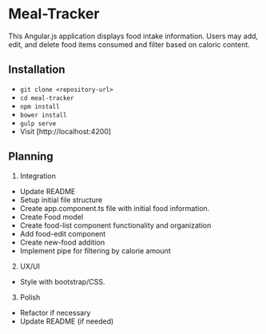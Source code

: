 # Meal-Tracker

This Angular.js application displays food intake information. Users may add, edit, and delete food items consumed  and filter based on caloric content.

## Installation

* `git clone <repository-url>`
* `cd meal-tracker`
* `npm install`
* `bower install`
* `gulp serve`
* Visit [http://localhost:4200]

## Planning

1. Integration
  * Update README
  * Setup initial file structure
  * Create app.component.ts file with initial food information.
  * Create Food model
  * Create food-list component functionality and organization
  * Add food-edit component
  * Create new-food addition
  * Implement pipe for filtering by calorie amount

2. UX/UI
  * Style with bootstrap/CSS.

3. Polish
  * Refactor if necessary
  * Update README (if needed)
